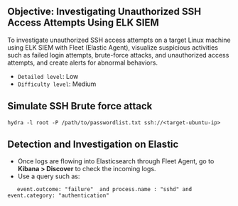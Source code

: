 ## Objective: Investigating Unauthorized SSH Access Attempts Using ELK SIEM
To investigate unauthorized SSH access attempts on a target Linux machine using ELK SIEM with Fleet (Elastic Agent), visualize suspicious activities such as failed login attempts, brute-force attacks, and unauthorized access attempts, and create alerts for abnormal behaviors.

- `Detailed level`: Low
- `Difficulty level`: Medium



## Simulate SSH Brute force attack
```
hydra -l root -P /path/to/passwordlist.txt ssh://<target-ubuntu-ip>
```

## Detection and Investigation on Elastic

- Once logs are flowing into Elasticsearch through Fleet Agent, go to **Kibana > Discover** to check the incoming logs.
- Use a query such as:
    
 ```
    event.outcome: "failure"  and process.name : "sshd" and event.category: "authentication" 
    
 ```
